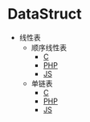 # DataStruct

- 线性表
    - 顺序线性表
        - [C](Liner/Ordered/C/seqlist.c)
        - [PHP](Liner/Ordered/PHP/seqlist.php)
        - [JS](Liner/Ordered/C/seqlist.c)
    - 单链表
        - [C](Liner/SingleList/C/singleList.c)
        - [PHP](Liner/SingleList/PHP/singleList.php)
        - [JS](Liner/SingleList/C/singleList.c)